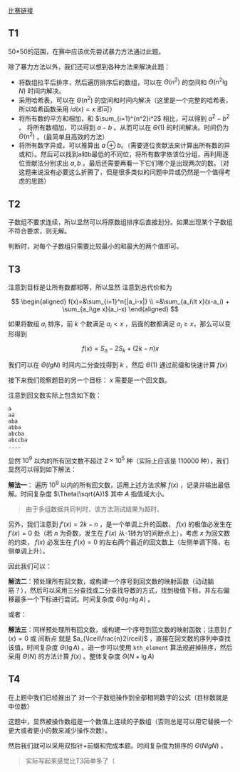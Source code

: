 [比赛链接](https://leetcode.cn/contest/weekly-contest-376/)

## T1

50*50的范围，在赛中应该优先尝试暴力方法通过此题。

除了暴力方法以外，我们还可以想到各种方法来解决此题：

* 将数组拉平后排序，然后遍历排序后的数组，可以在 $\Theta(n^2)$ 的空间和 $\Theta(n^2\lg{N})$ 时间内解决。
* 采用哈希表，可以在 $\Theta(n^2)$ 的空间和时间内解决（这里是一个完整的哈希表，所以哈希函数采用 $id(x)=x$ 即可）
* 将所有数的平方和相加，和 $\sum_{i=1}^{n^2}i^2$ 相比，可以得到 $a^2-b^2$ 。 将所有数相加，可以得到 $a-b$ 。从而可以在 $\Theta(1)$ 的时间解决。时间仍为 $\Theta(n^2)$ 。（最简单且高效的方法）
* 将所有数字异或，可以推算出 $a\oplus b$。（需要逐位贡献法来计算出所有数的异或和）。然后可以找到a和b最低的不同位，将所有数字依该位分组，再利用逐位贡献法分别求出 $a,b$ 。最后还需要再看一下它们哪个是出现两次的数。（对这题来说没有必要这么折腾了，但是很多类似的问题中异或仍然是一个值得考虑的思路）

## T2

子数组不要求连续，所以显然可以将原数组排序后直接划分。如果出现某个子数组不符合要求，则无解。

判断时，对每个子数组只需要比较最小的和最大的两个值即可。

## T3

注意到目标是让所有数都相等，所以显然
注意到总代价和为 

$$
\begin{aligned}
f(x)=&\sum_{i=1}^n{|a_i-x|} \\
=&\sum_{a_i\lt x}(x-a_i) + \sum_{a_i\ge x}(a_i-x)
\end{aligned}
$$

如果将数组 $a_i$ 排序，前 $k$ 个数满足 $a_i\lt x$ ，后面的数都满足 $a_i \ge x$，那么可以变形得到

$$
f(x) = S_n-2S_k+(2k-n)x
$$

我们可以在 $\Theta(lgN)$ 时间内二分查找得到 $k$ ，然后 $\Theta(1)$ 通过前缀和快速计算 $f(x)$ 

接下来我们观察题目的另一个目标： $x$ 需要是一个回文数。

注意到回文数实际上包含如下数：

```
a
aa
aba
abba
abcba
abccba
....
```

显然 $10^9$ 以内的所有回文数不超过 $2\times 10^5$ 种（实际上应该是 $110000$ 种），我们显然可以得到如下解法：

**解法一**： 遍历 $10^9$ 以内的所有回文数，运用上述方法求解 $f(x)$ ，记录并输出最低解。时间复杂度 $\Theta(\sqrt{A})$ 其中 $A$ 指值域大小。

> 由于多组数据共同判时，该方法测试结果为超时。

另外，我们注意到 $f'(x) = 2k-n$ ，是一个单调上升的函数， $f(x)$ 的极值必发生在 $f'(x) = 0$ 处（若 $n$ 为奇数，发生在 $f'(x)$ 从-1转为1的间断点上），考虑 $x$ 为回文数的约束， $f(x)$ 必发生在 $f'(x)=0$ 的左右两个最近的回文数上（左侧单调下降，右侧单调上升）。

因此我们可以：

**解法二**：预处理所有回文数，或构建一个序号到回文数的映射函数（动动脑筋？），然后可以采用三分查找或二分查找导数的方式，找到极值下标，并左右偏移最多一个下标进行尝试。时间复杂度 $\Theta(\lg{n}\lg{A})$ 。

或者：

**解法三**：同样预处理所有回文数，或构建一个序号到回文数的映射函数；注意到 $f'(x)=0$ 或 间断点 就是 $a_{\lceil\frac{n}2\rceil}$ ，直接在回文数的序列中查找该值，时间复杂度 $\Theta(\lg{A})$ 。进一步可以使用 `kth_element` 算法规避掉排序，然后采用 $\Theta(N)$ 的方法计算 $f(x)$ 。整体复杂度 $\Theta(N+\lg{A})$ 

## T4

在上题中我们已经推出了 对一个子数组操作到全部相同数字的公式（目标数就是中位数）

这题中，显然被操作数组是一个数值上连续的子数组（否则总是可以用它替换一个更大或者更小的数来减少操作次数）。

然后我们就可以采用双指针+前缀和完成本题。时间复杂度为排序的 $\Theta(NlgN)$ 。

> 实际写起来感觉比T3简单多了（
